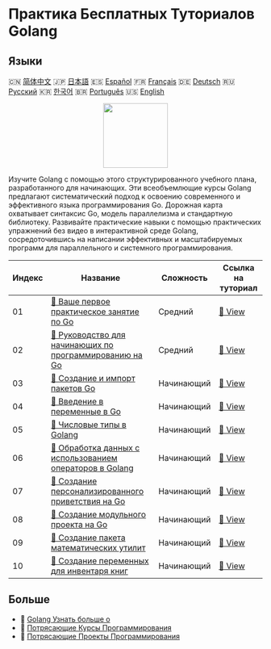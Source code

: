 # Практика Бесплатных Туториалов Golang

## Языки

🇨🇳 [简体中文](README_zh.md) 🇯🇵 [日本語](README_ja.md) 🇪🇸 [Español](README_es.md) 🇫🇷 [Français](README_fr.md) 🇩🇪 [Deutsch](README_de.md) 🇷🇺 [Русский](README_ru.md) 🇰🇷 [한국어](README_ko.md) 🇧🇷 [Português](README_pt.md) 🇺🇸 [English](README.md) 

<div align="center">
<img width="128px" src="https://file.labex.io/path/YgASYacMNI6I.png">
</div>

Изучите Golang с помощью этого структурированного учебного плана, разработанного для начинающих. Эти всеобъемлющие курсы Golang предлагают систематический подход к освоению современного и эффективного языка программирования Go. Дорожная карта охватывает синтаксис Go, модель параллелизма и стандартную библиотеку. Развивайте практические навыки с помощью практических упражнений без видео в интерактивной среде Golang, сосредоточившись на написании эффективных и масштабируемых программ для параллельного и системного программирования.

|   Индекс | Название                                                                                                                                     | Сложность   | Ссылка на туториал                                                                          |
|----------|----------------------------------------------------------------------------------------------------------------------------------------------|-------------|---------------------------------------------------------------------------------------------|
|       01 | [📖 Ваше первое практическое занятие по Go](https://labex.io/ru/tutorials/go-your-first-go-lab-92714)                                        | Средний     | [🔗 View](https://labex.io/ru/tutorials/go-your-first-go-lab-92714)                         |
|       02 | [📖 Руководство для начинающих по программированию на Go](https://labex.io/ru/tutorials/go-beginner-s-guide-to-go-programming-149062)        | Средний     | [🔗 View](https://labex.io/ru/tutorials/go-beginner-s-guide-to-go-programming-149062)       |
|       03 | [📖 Создание и импорт пакетов Go](https://labex.io/ru/tutorials/go-creating-and-importing-go-packages-149064)                                | Начинающий  | [🔗 View](https://labex.io/ru/tutorials/go-creating-and-importing-go-packages-149064)       |
|       04 | [📖 Введение в переменные в Go](https://labex.io/ru/tutorials/go-introduction-to-go-variables-149065)                                        | Начинающий  | [🔗 View](https://labex.io/ru/tutorials/go-introduction-to-go-variables-149065)             |
|       05 | [📖 Числовые типы в Golang](https://labex.io/ru/tutorials/go-numerical-types-in-golang-149067)                                               | Начинающий  | [🔗 View](https://labex.io/ru/tutorials/go-numerical-types-in-golang-149067)                |
|       06 | [📖 Обработка данных с использованием операторов в Golang](https://labex.io/ru/tutorials/go-data-processing-with-operators-in-golang-149066) | Начинающий  | [🔗 View](https://labex.io/ru/tutorials/go-data-processing-with-operators-in-golang-149066) |
|       07 | [📖 Создание персонализированного приветствия на Go](https://labex.io/ru/tutorials/go-craft-a-personalized-go-greeting-435633)               | Начинающий  | [🔗 View](https://labex.io/ru/tutorials/go-craft-a-personalized-go-greeting-435633)         |
|       08 | [📖 Создание модульного проекта на Go](https://labex.io/ru/tutorials/go-build-a-modular-go-project-435640)                                   | Начинающий  | [🔗 View](https://labex.io/ru/tutorials/go-build-a-modular-go-project-435640)               |
|       09 | [📖 Создание пакета математических утилит](https://labex.io/ru/tutorials/go-build-a-math-utility-package-435676)                             | Начинающий  | [🔗 View](https://labex.io/ru/tutorials/go-build-a-math-utility-package-435676)             |
|       10 | [📖 Создание переменных для инвентаря книг](https://labex.io/ru/tutorials/go-craft-book-inventory-variables-435684)                          | Начинающий  | [🔗 View](https://labex.io/ru/tutorials/go-craft-book-inventory-variables-435684)           |

## Больше

- 🔗 [Golang Узнать больше о](https://labex.io/ru/skilltrees/go)
- 🔗 [Потрясающие Курсы Программирования](https://github.com/labex-labs/awesome-programming-courses)
- 🔗 [Потрясающие Проекты Программирования](https://github.com/labex-labs/awesome-programming-projects)

